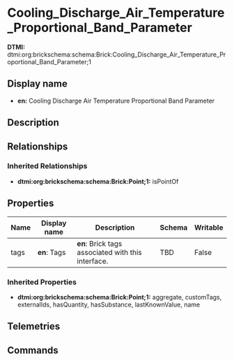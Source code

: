 # Cooling_Discharge_Air_Temperature_Proportional_Band_Parameter
**DTMI:** dtmi:org:brickschema:schema:Brick:Cooling_Discharge_Air_Temperature_Proportional_Band_Parameter;1
## Display name
- **en:** Cooling Discharge Air Temperature Proportional Band Parameter
## Description
## Relationships
### Inherited Relationships
* **dtmi:org:brickschema:schema:Brick:Point;1:** isPointOf
## Properties
|Name|Display name|Description|Schema|Writable|
|-|-|-|-|-|
|tags|**en**: Tags|**en**: Brick tags associated with this interface.|TBD|False|
### Inherited Properties
* **dtmi:org:brickschema:schema:Brick:Point;1:** aggregate, customTags, externalIds, hasQuantity, hasSubstance, lastKnownValue, name
## Telemetries
## Commands
